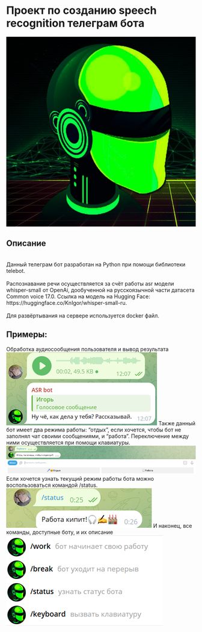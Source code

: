 <h1>Проект по созданию speech recognition телеграм бота</h1>
<img src='https://github.com/IgorGayvoronskiy/asr_bot/blob/main/img/photo_bot.jpg' alter='bot_img'>
<h2>Описание</h2>
<br>Данный телеграм бот разработан на Python при помощи библиотеки telebot.</br> 
<br>Распознавание речи осуществляется за счёт работы asr модели whisper-small от OpenAi, дообученной на русскоязычной части датасета Common voice 17.0. Ссылка на модель на Hugging Face: https://huggingface.co/KnIgor/whisper-small-ru.</br>
<br>Для развёртывания на сервере используется docker файл.</br>
<h2>Примеры:</h2>
<a>Обработка аудиосообщения пользователя и вывод результата</a>
<img src='https://github.com/IgorGayvoronskiy/asr_bot/blob/main/img/work.png' alter='work_img'>
<a>Также данный бот имеет два режима работы: “отдых”, если хочется, чтобы бот не заполнял чат своими сообщениями, и “работа”. Переключение между ними осуществляется при помощи клавиатуры.</a>
<img src='https://github.com/IgorGayvoronskiy/asr_bot/blob/main/img/keyboard.png' alter='keyboard_img'>
<a>Если хочется узнать текущий режим работы бота можно воспользоваться командой /status.</a>
<img src='https://github.com/IgorGayvoronskiy/asr_bot/blob/main/img/status.png' alter='status_img'>
<a>И наконец, все команды, доступные боту, и их описание</a>
<img src='https://github.com/IgorGayvoronskiy/asr_bot/blob/main/img/commands.png' alter='commands_img'>

